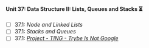 #### Unit 37: Data Structure II: Lists, Queues and Stacks :hourglass_flowing_sand:

- [ ] 37.1: _Node and Linked Lists_
- [ ] 37.1: _Stacks and Queues_
- [ ] 37.1: [_Project - TING - Trybe Is Not Google_]()
